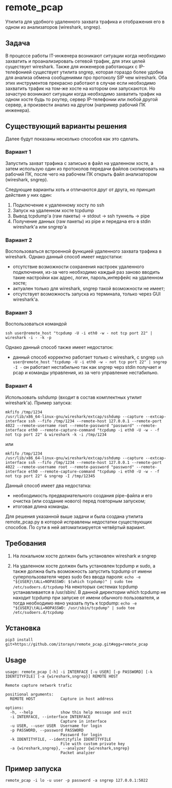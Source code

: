 # remote_pcap

Утилита для удобного удаленного захвата трафика и отображения его в одном из анализаторов (wireshark, sngrep).

## Задача
В процессе работы IT-инженера возникают ситуации когда необходимо захватить и проанализировать сетевой трафик, для этих целей существует wireshark. Также для инженеров работающих с IP-телефонией существует утилита sngrep, которая гораздо более удобна для анализа обмена сообщениями про протоколу SIP чем wireshark. Оба этих инструментов прекрасно работают в случае если необходимо захватить трафик на том-же хосте на котором они запускаются. Но зачастую возникают ситуации когда необходимо захватить трафик на одном хосте будь то роутер, сервер IP-телефонии или любой другой сервер, а произвести анализ на другом (например рабочий ПК инженера). 

## Существующий варианты решения
Далее будут показаны несколько способов как это сделать.

### Вариант 1
Запустить захват трафика с записью в файл на удаленном хосте, а затем использую один из протоколов передачи файлов скопировать на рабочий ПК, после чего на рабочем ПК открыть файл анализатором (wireshark, sngrep).

Следующие варианты хоть и отличаются друг от друга, но принцип действия у них один:
1. Подключение к удаленному хосту по ssh
2. Запуск на удаленном хосте tcpdump
3. Вывод tcpdump'a (raw пакеты) -> stdout -> ssh туннель -> pipe
4. Получение данных (raw пакеты) из pipe и передача его в stdin wireshark'a или sngrep'a

### Вариант 2
Воспользоваться встроенной функцией удаленного захвата трафика в wireshark.
Однако данный способ имеет недостатки: 
- отсутствие возможности сохранения настроек удаленного подключения, из-за чего необходимо каждый раз заново вводить такие настройки как адрес, логин, пароль,интерфейс на удаленном хосте;
- актуален только для wireshark, sngrep такой возможности не имеет;
- отсутствует возможность запуска из терминала, только через GUI wireshark'a.

### Вариант 3
Воспользоваться командой
```
ssh user@remote_host "tcpdump -U -i eth0 -w - not tcp port 22" | wireshark -i - -k -p
```
Однако данный способ также имеет недостаток:
- данный способ корректно работает только с wireshark, c sngrep `ssh user@remote_host "tcpdump -U -i eth0 -w - not tcp port 22" | sngrep -I -` он работает нестабильно так как sngrep черз stdin получает и pcap и команды управления, из за чего управление нестабильно.

### Вариант 4
Использовать sshdump (входит в состав комплектных утилит wireshark'a). 
Пример запуска:
```
mkfifo /tmp/1234
/usr/lib/x86_64-linux-gnu/wireshark/extcap/sshdump --capture --extcap-interface ssh --fifo /tmp/1234 --remote-host 127.0.0.1 --remote-port 4022 --remote-username root --remote-password "password" --remote-interface eth0 --remote-capture-command "tcpdump -i eth0 -U -w - -f not tcp port 22" & wireshark -k -i /tmp/1234
```
или
```
mkfifo /tmp/1234
/usr/lib/x86_64-linux-gnu/wireshark/extcap/sshdump --capture --extcap-interface ssh --fifo /tmp/1234 --remote-host 127.0.0.1 --remote-port 4022 --remote-username root --remote-password "password" --remote-interface eth0 --remote-capture-command "tcpdump -i eth0 -U -w - -f not tcp port 22" & sngrep -I /tmp/12345
```
Данный способ имеет два недостатка:
- необходимость предвариательного создания pipe-файла и его очистка (или создание нового) перед повторным запуском;
- итоговая длина команды.

Для решения указанной выше задачи и была создана утилита remote_pcap.py в которой исправлены недостатки существующих способов. По сути в ней автоматизируется четвёртый вариант.


## Требования
1. На локальном хосте должен быть установлен wireshark и sngrep

2. На удаленном хосте должен быть установлен tcpdump и sudo, а также должна быть возможность запустить tcpdump от имени суперпользователя через sudo без ввода пароля: `echo -e "${USER}\tALL=NOPASSWD: $(which tcpdump)" | sudo tee /etc/sudoers.d/tcpdump`
На некоторых системах tcpdump устанавливается в /usr/sbin/. В данной директории which tcpdump не находит tcpdump при запуске от имени обычного пользователя, и тогда необходимо явно указать путь к tcpdump: `echo -e "${USER}\tALL=NOPASSWD: /usr/sbin/tcpdump" | sudo tee /etc/sudoers.d/tcpdump`

## Установка
```
pip3 install git+https://github.com/itorayn/remote_pcap.git#egg=remote_pcap
```

## Usage
```
usage: remote_pcap [-h] -i INTERFACE [-u USER] [-p PASSWORD] [-k IDENTITYFILE] [-a {wireshark,sngrep}] REMOTE HOST

Remote capture network trafic

positional arguments:
  REMOTE HOST           Capture in host address

options:
  -h, --help            show this help message and exit
  -i INTERFACE, --interface INTERFACE
                        Capture in interface
  -u USER, --user USER  Username for login
  -p PASSWORD, --password PASSWORD
                        Password for login
  -k IDENTITYFILE, --identityfile IDENTITYFILE
                        File with custom private key
  -a {wireshark,sngrep}, --analyzer {wireshark,sngrep}
                        Packet analyzer
```

## Пример запуска
```
remote_pcap -i lo -u user -p password -a sngrep 127.0.0.1:5022
```
